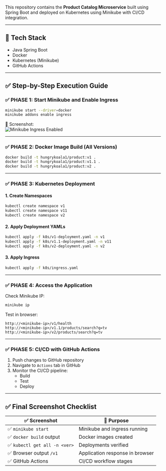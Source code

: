 

This repository contains the **Product Catalog Microservice** built using Spring Boot and deployed on Kubernetes using Minikube with CI/CD integration.

---

## 🚀 Tech Stack
- Java Spring Boot
- Docker
- Kubernetes (Minikube)
- GitHub Actions

---

## ✅ Step-by-Step Execution Guide

### ✅ PHASE 1: Start Minikube and Enable Ingress
```bash
minikube start --driver=docker
minikube addons enable ingress
```

📸 Screenshot:  
![Minikube Ingress Enabled](devops.jpg)

---

### ✅ PHASE 2: Docker Image Build (All Versions)
```bash
docker build -t hungrykoala1/product:v1 .
docker build -t hungrykoala1/product:v1.1 .
docker build -t hungrykoala1/product:v2 .
```

---

### ✅ PHASE 3: Kubernetes Deployment

#### 1. Create Namespaces
```bash
kubectl create namespace v1
kubectl create namespace v11
kubectl create namespace v2
```

#### 2. Apply Deployment YAMLs
```bash
kubectl apply -f k8s/v1-deployment.yaml -n v1
kubectl apply -f k8s/v1.1-deployment.yaml -n v11
kubectl apply -f k8s/v2-deployment.yaml -n v2
```

#### 3. Apply Ingress
```bash
kubectl apply -f k8s/ingress.yaml
```

---

### ✅ PHASE 4: Access the Application

Check Minikube IP:
```bash
minikube ip
```

Test in browser:
```
http://<minikube-ip>/v1/health
http://<minikube-ip>/v1.1/products/search?q=tv
http://<minikube-ip>/v2/products/search?q=tv
```

---

### ✅ PHASE 5: CI/CD with GitHub Actions

1. Push changes to GitHub repository  
2. Navigate to `Actions` tab in GitHub  
3. Monitor the CI/CD pipeline:
   - Build  
   - Test  
   - Deploy  

---

## ✅ Final Screenshot Checklist

| ✅ Screenshot                | 📌 Purpose                              |
|----------------------------|------------------------------------------|
| ✅ `minikube start`         | Minikube and ingress running             |
| ✅ `docker build` output     | Docker images created                    |
| ✅ `kubectl get all -n <ver>`| Deployments verified                     |
| ✅ Browser output `/v1`     | Application response in browser          |
| ✅ GitHub Actions           | CI/CD workflow stages                    |

